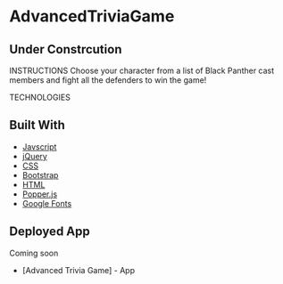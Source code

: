 # AdvancedTriviaGame

## Under Constrcution

INSTRUCTIONS
Choose your character from a list of Black Panther cast members and fight all the defenders to win the game! 

TECHNOLOGIES
## Built With 

- [Javscript](https://www.javascript.com/)
- [jQuery](https://jquery.com/)
- [CSS](https://developer.mozilla.org/en-US/docs/Web/CSS)
- [Bootstrap](https://getbootstrap.com/)
- [HTML](https://www.w3schools.com/html/)
- [Popper.js](https://popper.js.org/)
- [Google Fonts](https://fonts.google.com/)

## Deployed App
Coming soon 
* [Advanced Trivia Game] - App 
